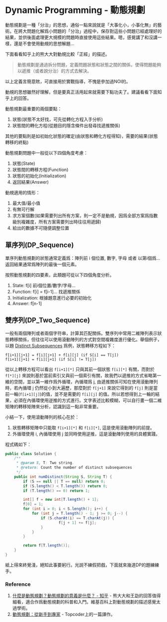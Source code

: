 # Dynamic Programming - 動態規劃

動態規劃是一種「分治」的思想，通俗一點來說就是「大事化小，小事化無」的藝術。在將大問題化解爲小問題的「分治」過程中，保存對這些小問題已經處理好的結果，並供後面處理更大規模的問題時直接使用這些結果。嗯，感覺講了和沒講一樣，還是不會使用動規的思想解題...

下面看看知乎上的熊大大對動規比較「正經」的描述。

> 動態規劃是通過拆分問題，定義問題狀態和狀態之間的關係，使得問題能夠以遞推（或者說分治）的方式去解決。

以上定義言簡意賅，可直接用於實戰指導，不愧是參加過NOI的。

動規的思想雖然好理解，但是要真正活用起來就需要下點功夫了。建議看看下面知乎上的回答。

動態規劃最重要的兩個要點：

1. 狀態(狀態不太好找，可先從轉化方程入手分析)
2. 狀態間的轉化方程(從題目的隱含條件出發尋找遞推關係)

其他的要點則是如初始化狀態的確定(由狀態和轉化方程得知)，需要的結果(狀態轉移的終點)

動態規劃問題中一般從以下四個角度考慮：

1. 狀態(State)
2. 狀態間的轉移方程(Function)
3. 狀態的初始化(Initialization)
4. 返回結果(Answer)

動規適用的情形：

1. 最大值/最小值
2. 有無可行解
3. 求方案個數(如果需要列出所有方案，則一定不是動規，因爲全部方案爲指數級別複雜度，所有方案需要列出時往往用遞歸)
4. 給出的數據不可隨便調整位置

## 單序列(DP_Sequence)

單序列動態規劃的狀態通常定義爲：陣列前 i 個位置, 數字, 字母 或者 以第i個爲... 返回結果通常爲陣列的最後一個元素。

按照動態規劃的四要素，此類題可從以下四個角度分析。

1. State: f[i] 前i個位置/數字/字母...
2. Function: f[i] = f[i-1]... 找遞推關係
3. Initialization: 根據題意進行必要的初始化
4. Answer: f[n-1]

## 雙序列(DP_Two_Sequence)

一般有兩個陣列或者兩個字符串，計算其匹配關係。雙序列中常用二維陣列表示狀態轉移關係，但往往可以使用滾動陣列的方式對空間複雜度進行優化。舉個例子，以題 [Distinct Subsequences](http://algorithm.yuanbin.me/zh-hans/dynamic_programming/distinct_subsequences.html) 爲例，狀態轉移方程如下：

```
f[i+1][j+1] = f[i][j+1] + f[i][j] (if S[i] == T[j])
f[i+1][j+1] = f[i][j+1] (if S[i] != T[j])
```

從以上轉移方程可以看出 `f[i+1][*]` 只與其前一個狀態 `f[i][*]` 有關，而對於 `f[*][j]` 來說則基於當前索引又與前一個索引有關，故我們以遞推的方式省略第一維的空間，並以第一維作爲外循環，內循環爲 j, 由遞推關係可知在使用滾動陣列時，若內循環 j 仍然從小到大遍歷，那麼對於 `f[j+1]` 來說它得到的 `f[j]` 則是當前一輪(`f[i+1][j]`)的值，並不是需要的 `f[i][j]` 的值。所以若想得到上一輪的結果，必須在內循環使用逆推的方式進行。文字表述比較模糊，可以自行畫一個二維矩陣的轉移矩陣來分析，認識到這一點非常重要。

小結一下，使用滾動陣列的核心在於：

1. 狀態轉移矩陣中只能取 `f[i+1][*]` 和 `f[i][*]`, 這是使用滾動陣列的前提。
2. 外循環使用 i, 內循環使用 j 並同時使用逆推，這是滾動陣列使用的具體實踐。

程式碼如下：

```java
public class Solution {
    /**
     * @param S, T: Two string.
     * @return: Count the number of distinct subsequences
     */
    public int numDistinct(String S, String T) {
        if (S == null || T == null) return 0;
        if (S.length() < T.length()) return 0;
        if (T.length() == 0) return 1;

        int[] f = new int[T.length() + 1];
        f[0] = 1;
        for (int i = 0; i < S.length(); i++) {
            for (int j = T.length() - 1; j >= 0; j--) {
                if (S.charAt(i) == T.charAt(j)) {
                        f[j + 1] += f[j];
                }
            }
        }

        return f[T.length()];
    }
}
```

紙上得來終覺淺，絕知此事要躬行。光說不練假把戲，下面就來幾道DP的題練練手。

### Reference

1. [什麼是動態規劃？動態規劃的意義是什麼？ - 知乎](http://www.zhihu.com/question/23995189) - 熊大大和王勐的回答值得細看，適合作爲動態規劃的科普和入門。維基百科上對動態規劃的描述感覺太過學術。
2. [動態規劃：從新手到專家](http://www.hawstein.com/posts/dp-novice-to-advanced.html) - Topcoder上的一篇譯作。
